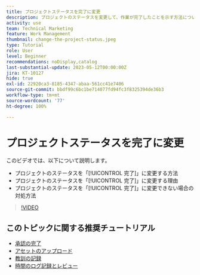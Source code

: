 ```yaml
---
title: プロジェクトステータスを完了に変更
description: プロジェクトのステータスを変更して、作業が完了したことを示す方法について説明します。
activity: use
team: Technical Marketing
feature: Work Management
thumbnail: change-the-project-status.jpeg
type: Tutorial
role: User
level: Beginner
recommendations: noDisplay,catalog
last-substantial-update: 2023-05-12T00:00:00Z
jira: KT-10127
hide: true
exl-id: 22920ca3-8185-4347-abaa-561cc41e7406
source-git-commit: bbdf99c6bc1be714077fd94fc3f8325394de36b3
workflow-type: tm+mt
source-wordcount: '77'
ht-degree: 100%

---
```


# プロジェクトステータスを完了に変更

このビデオでは、以下について説明します。

* プロジェクトのステータスを「[!UICONTROL 完了]」に変更する方法
* プロジェクトのステータスを「[!UICONTROL 完了]」に変更する理由
* プロジェクトのステータスを「[!UICONTROL 完了]」に変更できない場合の対処方法

>[!VIDEO](https://video.tv.adobe.com/v/3419336/?quality=12&learn=on&enablevpops=1)

## このトピックに関する推奨チュートリアル

* [承認の完了](/help/manage-work/close-a-project/complete-approvals.md)
* [アセットのアップロード](/help/manage-work/close-a-project/upload-assets.md)
* [教訓の記録](/help/manage-work/close-a-project/lessons-learned-from-closing-a-project.md)
* [時間のログ記録とレビュー](/help/manage-work/close-a-project/log-and-review-hours.md)
